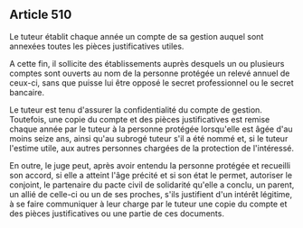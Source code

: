 Article 510
----
Le tuteur établit chaque année un compte de sa gestion auquel sont annexées
toutes les pièces justificatives utiles.

A cette fin, il sollicite des établissements auprès desquels un ou plusieurs
comptes sont ouverts au nom de la personne protégée un relevé annuel de ceux-ci,
sans que puisse lui être opposé le secret professionnel ou le secret bancaire.

Le tuteur est tenu d'assurer la confidentialité du compte de gestion. Toutefois,
une copie du compte et des pièces justificatives est remise chaque année par le
tuteur à la personne protégée lorsqu'elle est âgée d'au moins seize ans, ainsi
qu'au subrogé tuteur s'il a été nommé et, si le tuteur l'estime utile, aux
autres personnes chargées de la protection de l'intéressé.

En outre, le juge peut, après avoir entendu la personne protégée et recueilli
son accord, si elle a atteint l'âge précité et si son état le permet, autoriser
le conjoint, le partenaire du pacte civil de solidarité qu'elle a conclu, un
parent, un allié de celle-ci ou un de ses proches, s'ils justifient d'un intérêt
légitime, à se faire communiquer à leur charge par le tuteur une copie du compte
et des pièces justificatives ou une partie de ces documents.
